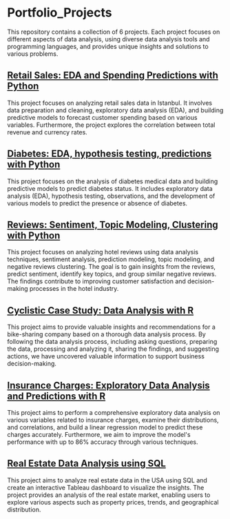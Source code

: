 # Portfolio_Projects

This repository contains a collection of 6 projects. Each project focuses on different aspects of data analysis, using diverse data analysis tools and programming languages, and provides unique insights and solutions to various problems.

## [Retail Sales: EDA and Spending Predictions with Python](https://github.com/igonina-anastasi/Portfolio_Projects/tree/main/retails_sales_eda_predictions)

This project focuses on analyzing retail sales data in Istanbul. It involves data preparation and cleaning, exploratory data analysis (EDA), and building predictive models to forecast customer spending based on various variables. Furthermore, the project explores the correlation between total revenue and currency rates.


## [Diabetes: EDA, hypothesis testing, predictions with Python](https://github.com/igonina-anastasi/Portfolio_Projects/tree/main/diabetes_hypothesis_predictions)

This project focuses on the analysis of diabetes medical data and building predictive models to predict diabetes status. It includes exploratory data analysis (EDA), hypothesis testing, observations, and the development of various models to predict the presence or absence of diabetes.

## [Reviews: Sentiment, Topic Modeling, Clustering with Python](https://github.com/igonina-anastasi/Portfolio_Projects/tree/main/reviews_sentiment_topic_modeling)

This project focuses on analyzing hotel reviews using data analysis techniques, sentiment analysis, prediction modeling, topic modeling, and negative reviews clustering. The goal is to gain insights from the reviews, predict sentiment, identify key topics, and group similar negative reviews. The findings contribute to improving customer satisfaction and decision-making processes in the hotel industry.

## [Cyclistic Case Study: Data Analysis with R](https://github.com/igonina-anastasi/Portfolio_Projects/tree/main/cyclistic_case_study_r)

This project aims to provide valuable insights and recommendations for a bike-sharing company based on a thorough data analysis process. By following the data analysis process, including asking questions, preparing the data, processing and analyzing it, sharing the findings, and suggesting actions, we have uncovered valuable information to support business decision-making.

## [Insurance Charges: Exploratory Data Analysis and Predictions with R](https://github.com/igonina-anastasi/Portfolio_Projects/tree/main/insurance_charges_prediction)

This project aims to perform a comprehensive exploratory data analysis on various variables related to insurance charges, examine their distributions, and correlations, and build a linear regression model to predict these charges accurately. Furthermore, we aim to improve the model's performance with up to 86% accuracy through various techniques.

## [Real Estate Data Analysis using SQL](https://github.com/igonina-anastasi/Portfolio_Projects/tree/main/real_estate_data_analysis_sql)

This project aims to analyze real estate data in the USA using SQL and create an interactive Tableau dashboard to visualize the insights. The project provides an analysis of the real estate market, enabling users to explore various aspects such as property prices, trends, and geographical distribution.

